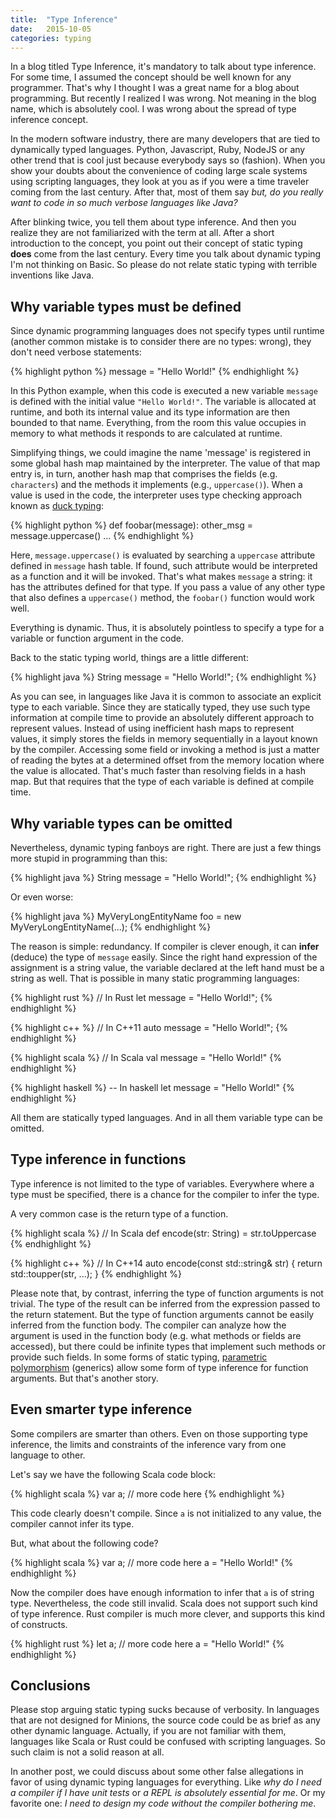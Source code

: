 ```yaml
---
title:  "Type Inference"
date:   2015-10-05
categories: typing
---
```


In a blog titled Type Inference, it's mandatory to talk about type inference.
For some time, I assumed the concept should be well known for any programmer.
That's why I thought I was a great name for a blog about programming.  But
recently I realized I was wrong. Not meaning in the blog name, which is
absolutely cool. I was wrong about the spread of type inference concept.

In the modern software industry, there are many developers that are tied to
dynamically typed languages. Python, Javascript, Ruby, NodeJS or any other
trend that is cool just because everybody says so (fashion). When you show your
doubts about the convenience of coding large scale systems using scripting
languages, they look at you as if you were a time traveler coming from the last
century. After that, most of them say _but, do you really want to code in so
much verbose languages like Java?_

After blinking twice, you tell them about type inference. And then you realize
they are not familiarized with the term at all. After a short introduction to
the concept, you point out their concept of static typing **does** come from
the last century. Every time you talk about dynamic typing I'm not thinking on
Basic. So please do not relate static typing with terrible inventions like Java.



## Why variable types must be defined

Since dynamic programming languages does not specify types until runtime
(another common mistake is to consider there are no types: wrong), they don't
need verbose statements:

{% highlight python %}
message = "Hello World!"
{% endhighlight %}

In this Python example, when this code is executed a new variable `message` is
defined with the initial value `"Hello World!"`. The variable is allocated at
runtime, and both its internal value and its type information are then bounded
to that name. Everything, from the room this value occupies in memory to what
methods it responds to are calculated at runtime.

Simplifying things, we could imagine the name 'message' is registered in some
global hash map maintained by the interpreter. The value of that map entry is,
in turn, another hash map that comprises the fields (e.g. `characters`) and the
methods it implements (e.g., `uppercase()`). When a value is used in the code,
the interpreter uses type checking approach known as [duck typing][1]:

{% highlight python %}
def foobar(message):
    other_msg = message.uppercase()
    ...
{% endhighlight %}

Here, `message.uppercase()` is evaluated by searching a `uppercase` attribute
defined in `message` hash table. If found, such attribute would be interpreted
as a function and it will be invoked. That's what makes `message` a string: it
has the attributes defined for that type. If you pass a value of any other type
that also defines a `uppercase()` method, the `foobar()` function would work
well.

Everything is dynamic. Thus, it is absolutely pointless to specify a type for a
variable or function argument in the code.

Back to the static typing world, things are a little different:

{% highlight java %}
String message = "Hello World!";
{% endhighlight %}

As you can see, in languages like Java it is common to associate an explicit
type to each variable. Since they are statically typed, they use such type
information at compile time to provide an absolutely different approach to
represent values. Instead of using inefficient hash maps to represent values,
it simply stores the fields in memory sequentially in a layout known by the
compiler. Accessing some field or invoking a method is just a matter
of reading the bytes at a determined offset from the memory location where
the value is allocated. That's much faster than resolving fields in a hash map.
But that requires that the type of each variable is defined at compile time.

## Why variable types can be omitted

Nevertheless, dynamic typing fanboys are right. There are just a few things more
stupid in programming than this:

{% highlight java %}
String message = "Hello World!";
{% endhighlight %}

Or even worse:

{% highlight java %}
MyVeryLongEntityName foo = new MyVeryLongEntityName(...);
{% endhighlight %}

The reason is simple: redundancy. If compiler is clever enough, it can **infer**
(deduce) the type of `message` easily. Since the right hand expression of the
assignment is a string value, the variable declared at the left hand must be a
string as well. That is possible in many static programming languages:

{% highlight rust %}
// In Rust
let message = "Hello World!";
{% endhighlight %}

{% highlight c++ %}
// In C++11
auto message = "Hello World!";
{% endhighlight %}

{% highlight scala %}
// In Scala
val message = "Hello World!"
{% endhighlight %}

{% highlight haskell %}
-- In haskell
let message = "Hello World!"
{% endhighlight %}

All them are statically typed languages. And in all them variable type can be
omitted.

## Type inference in functions

Type inference is not limited to the type of variables. Everywhere where a type
must be specified, there is a chance for the compiler to infer the type.

A very common case is the return type of a function.

{% highlight scala %}
// In Scala
def encode(str: String) = str.toUppercase
{% endhighlight %}

{% highlight c++ %}
// In C++14
auto encode(const std::string& str) {
    return std::toupper(str, ...);
}
{% endhighlight %}

Please note that, by contrast, inferring the type of function arguments is not
trivial. The type of the result can be inferred from the expression passed to
the return statement. But the type of function arguments cannot be easily
inferred from the function body. The compiler can analyze how the argument is
used in the function body (e.g. what methods or fields are accessed), but there
could be infinite types that implement such methods or provide such fields.
In some forms of static typing, [parametric polymorphism][2] (generics) allow
some form of type inference for function arguments. But that's another story.

## Even smarter type inference

Some compilers are smarter than others. Even on those supporting type inference,
the limits and constraints of the inference vary from one language to other.

Let's say we have the following Scala code block:

{% highlight scala %}
var a;
// more code here
{% endhighlight %}

This code clearly doesn't compile. Since `a` is not initialized to any value,
the compiler cannot infer its type.

But, what about the following code?

{% highlight scala %}
var a;
// more code here
a = "Hello World!"
{% endhighlight %}

Now the compiler does have enough information to infer that `a` is of string
type. Nevertheless, the code still invalid. Scala does not support such kind
of type inference. Rust compiler is much more clever, and supports this kind
of constructs.

{% highlight rust %}
let a;
// more code here
a = "Hello World!"
{% endhighlight %}

## Conclusions

Please stop arguing static typing sucks because of verbosity. In languages that
are not designed for Minions, the source code could be as brief as any other
dynamic language. Actually, if you are not familiar with them, languages like
Scala or Rust could be confused with scripting languages. So such claim is not
a solid reason at all.

In another post, we could discuss about some other false allegations in favor
of using dynamic typing languages for everything. Like _why do I need a compiler
if I have unit tests_ or _a REPL is absolutely essential for me_. Or my
favorite one: _I need to design my code without the compiler bothering me_.

[1]: https://en.wikipedia.org/wiki/Duck_typing
[2]: https://en.wikipedia.org/wiki/Parametric_polymorphism
